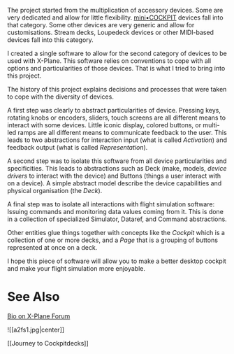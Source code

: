 The project started from the multiplication of accessory devices. Some are very dedicated and allow for little flexibility. [mini•COCKPIT](https://www.minicockpit.com) devices fall into that category. Some other devices are very generic and allow for customisations. Stream decks, Loupedeck devices or other MIDI-based devices fall into this category.

I created a single software to allow for the second category of devices to be used with X-Plane. This software relies on conventions to cope with all options and particularities of those devices. That is what I tried to bring into this project.

The history of this project explains decisions and processes that were taken to cope with the diversity of devices.

A first step was clearly to abstract particularities of device. Pressing keys, rotating knobs or encoders, sliders, touch screens are all different means to interact with some devices. Little iconic display, colored buttons, or multi-led ramps are all different means to communicate feedback to the user. This leads to two abstractions for interaction input (what is called *Activation*) and feedback output (what is called *Representation*).

A second step was to isolate this software from all device particularities and specificities. This leads to abstractions such as Deck (make, models, *device drivers* to interact with the device) and Buttons (things a user interact with on a device). A simple abstract model describe the device capabilities and physical organisation (the *Deck*).

A final step was to isolate all interactions with flight simulation software: Issuing commands and monitoring data values coming from it. This is done in a collection of specialized Simulator, Dataref, and Command abstractions.

Other entities glue things together with concepts like the *Cockpit* which is a collection of one or more decks, and a *Page* that is a grouping of buttons represented at once on a deck.

I hope this piece of software will allow you to make a better desktop cockpit and make your flight simulation more enjoyable.

# See Also

[Bio on X-Plane Forum](https://forums.x-plane.org/index.php?/profile/1019089-marespi/&tab=field_core_pfield_13)

![[a2fs1.jpg|center]]

[[Journey to Cockpitdecks]]
